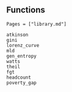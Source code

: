 ## Functions

```@contents
Pages = ["library.md"]
```

```@docs
atkinson
gini
lorenz_curve
mld
gen_entropy
watts
theil
fgt
headcount
poverty_gap
```